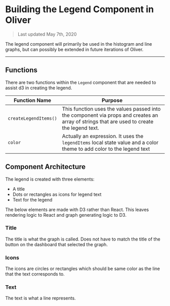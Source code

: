 # Building the Legend Component in Oliver

> Last updated May 7th, 2020


The legend component will primarily be used in the histogram and line graphs, but can possibly be extended in future iterations of Oliver.

___

## Functions

There are two functions within the `Legend` component that are needed to assist d3 in creating the legend. 

|Function Name|Purpose|
|---|---|
|`createLegendItems()`|This function uses the values passed into the component via props and creates an array of strings that are used to create the legend text. |
|`color`|Actually an expression. It uses the `legendItems` local state value and a color theme to add color to the legend text|

## Component Architecture

The legend is created with three elements:

- A title
- Dots or rectangles as icons for legend text
- Text for the legend

The below elements are made with D3 rather than React. This leaves rendering logic to React and graph generating logic to D3.

### Title

The title is what the graph is called. Does not have to match the title of the button on the dashboard that selected the graph.

### Icons

The icons are circles or rectangles which should be same color as the line that the text corresponds to.

### Text

The text is what a line represents. 


